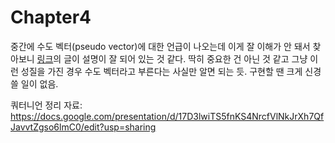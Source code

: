 # Chapter4

중간에 수도 벡터(pseudo vector)에 대한 언급이 나오는데 이게 잘 이해가 안 돼서 찾아보니 [링크](https://freshrimpsushi.tistory.com/641)의 글이 설명이 잘 되어 있는 것 같다. 딱히 중요한 건 아닌 것 같고 그냥 이런 성질을 가진 경우 수도 벡터라고 부른다는 사실만 알면 되는 듯. 구현할 땐 크게 신경 쓸 일이 없음.

쿼터니언 정리 자료: https://docs.google.com/presentation/d/17D3lwiTS5fnKS4NrcfVlNkJrXh7QfJavvtZgso6lmC0/edit?usp=sharing